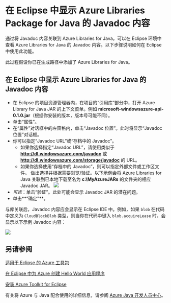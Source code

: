 <properties
    pageTitle="在 Eclipse 中显示 Azure Libraries Package for Java 的 Javadoc 内容"
    description="如何在 Eclipse 中显示 Azure Libraries 的 Javadoc 内容。"
    services=""
    documentationCenter="java"
    authors="rmcmurray"
    manager="wpickett"
    editor=""/>

<tags
    ms.service="multiple"
    ms.workload="na"
    ms.tgt_pltfrm="multiple"
    ms.devlang="Java"
    ms.topic="article"
    ms.date="08/11/2016"
    wacn.date="09/26/2016" 
    ms.author="robmcm"/>

<!-- Legacy MSDN URL = https://msdn.microsoft.com/library/azure/hh698319.aspx -->

# 在 Eclipse 中显示 Azure Libraries Package for Java 的 Javadoc 内容 #

通过将 Javadoc 内容关联到 Azure Libraries for Java，可以在 Eclipse 环境中查看 Azure Libraries for Java 的 Javadoc 内容。以下步骤说明如何在 Eclipse 中使用此功能。

此过程假设你已在生成路径中添加了 Azure Libraries for Java。

## 在 Eclipse 中显示 Azure Libraries for Java 的 Javadoc 内容 ##

* 在 Eclipse 的项目资源管理器内，在项目的“引用库”部分中，打开 Azure Library for Java JAR 的上下文菜单。例如 **microsoft-windowsazure-api-0.1.0.jar**（根据你安装的版本，版本号可能不同）。
* 单击“属性”。
* 在“属性”对话框中的左窗格内，单击“Javadoc 位置”。此时将显示“Javadoc 位置”对话框。
* 你可以指定“Javadoc URL”或“存档中的 Javadoc”。
    * 如果你选择指定“Javadoc URL”，请使用类似于 **http://dl.windowsazure.com/javadoc** 或 **http://dl.windowsazure.com/storage/javadoc** 的 URL。
    * 如果你选择使用“存档中的 Javadoc”，则可以指定外部文件或工作区文件。
    做出选择并根据需要浏览/验证。以下示例会将 Azure Libraries for Java 关联到已本地下载至名为 **c:\\MyAzureJARs** 的文件夹的相应 Javadoc JAR。
    ![][ic553487]
* *可选*：单击“验证”。此处可能会显示 Javadoc JAR 的潜在问题。
* 单击**“确定”**。

与库关联后，Javadoc 内容应会显示在 Eclipse IDE 中。例如，如果 `blob` 在代码中定义为 `CloudBlockBlob` 类型，则当你在代码中键入 `blob.acquireLease` 时，会显示以下示例 Javadoc 内容：

![][ic553488]

## 另请参阅 ##

[适用于 Eclipse 的 Azure 工具包][]

[在 Eclipse 中为 Azure 创建 Hello World 应用程序][]

[安装 Azure Toolkit for Eclipse][]

有关将 Azure 与 Java 配合使用的详细信息，请参阅 [Azure Java 开发人员中心][]。

<!-- URL List -->

[Azure Java 开发人员中心]: /develop/java/
[适用于 Eclipse 的 Azure 工具包]: /documentation/articles/azure-toolkit-for-eclipse/
[在 Eclipse 中为 Azure 创建 Hello World 应用程序]: /documentation/articles/azure-toolkit-for-eclipse-creating-a-hello-world-application/
[安装 Azure Toolkit for Eclipse]: /documentation/articles/azure-toolkit-for-eclipse-installation/

<!-- IMG List -->

[ic553487]: ./media/azure-toolkit-for-eclipse-displaying-javadoc-content-for-azure-libraries/ic553487.png
[ic553488]: ./media/azure-toolkit-for-eclipse-displaying-javadoc-content-for-azure-libraries/ic553488.png

<!---HONumber=Mooncake_0215_2016-->
